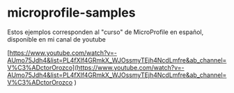 # microprofile-samples


Estos ejemplos corresponden al "curso" de MicroProfile en español, disponible en mi canal de youtube

[https://www.youtube.com/watch?v=-AUmo75Jdh4&list=PL4fXIf4GRmkX_WJOssmyTEjh4NcdLmfre&ab_channel=V%C3%ADctorOrozco](https://www.youtube.com/watch?v=-AUmo75Jdh4&list=PL4fXIf4GRmkX_WJOssmyTEjh4NcdLmfre&ab_channel=V%C3%ADctorOrozco
)
